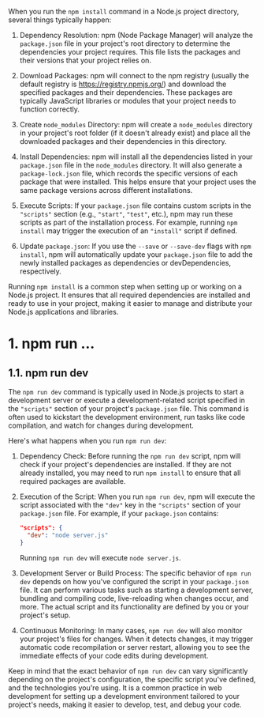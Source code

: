 When you run the `npm install` command in a Node.js project directory, several things typically happen:

1. Dependency Resolution: npm (Node Package Manager) will analyze the `package.json` file in your project's root directory to determine the dependencies your project requires. This file lists the packages and their versions that your project relies on.

2. Download Packages: npm will connect to the npm registry (usually the default registry is https://registry.npmjs.org/) and download the specified packages and their dependencies. These packages are typically JavaScript libraries or modules that your project needs to function correctly.

3. Create `node_modules` Directory: npm will create a `node_modules` directory in your project's root folder (if it doesn't already exist) and place all the downloaded packages and their dependencies in this directory.

4. Install Dependencies: npm will install all the dependencies listed in your `package.json` file in the `node_modules` directory. It will also generate a `package-lock.json` file, which records the specific versions of each package that were installed. This helps ensure that your project uses the same package versions across different installations.

5. Execute Scripts: If your `package.json` file contains custom scripts in the `"scripts"` section (e.g., `"start"`, `"test"`, etc.), npm may run these scripts as part of the installation process. For example, running `npm install` may trigger the execution of an `"install"` script if defined.

6. Update `package.json`: If you use the `--save` or `--save-dev` flags with `npm install`, npm will automatically update your `package.json` file to add the newly installed packages as dependencies or devDependencies, respectively.

Running `npm install` is a common step when setting up or working on a Node.js project. It ensures that all required dependencies are installed and ready to use in your project, making it easier to manage and distribute your Node.js applications and libraries.

# 1. npm run …

## 1.1. npm run dev
The `npm run dev` command is typically used in Node.js projects to start a development server or execute a development-related script specified in the `"scripts"` section of your project's `package.json` file. This command is often used to kickstart the development environment, run tasks like code compilation, and watch for changes during development.

Here's what happens when you run `npm run dev`:

1. Dependency Check: Before running the `npm run dev` script, npm will check if your project's dependencies are installed. If they are not already installed, you may need to run `npm install` to ensure that all required packages are available.

2. Execution of the Script: When you run `npm run dev`, npm will execute the script associated with the `"dev"` key in the `"scripts"` section of your `package.json` file. For example, if your `package.json` contains:

   ```json
   "scripts": {
     "dev": "node server.js"
   }
   ```

   Running `npm run dev` will execute `node server.js`.

3. Development Server or Build Process: The specific behavior of `npm run dev` depends on how you've configured the script in your `package.json` file. It can perform various tasks such as starting a development server, bundling and compiling code, live-reloading when changes occur, and more. The actual script and its functionality are defined by you or your project's setup.

4. Continuous Monitoring: In many cases, `npm run dev` will also monitor your project's files for changes. When it detects changes, it may trigger automatic code recompilation or server restart, allowing you to see the immediate effects of your code edits during development.

Keep in mind that the exact behavior of `npm run dev` can vary significantly depending on the project's configuration, the specific script you've defined, and the technologies you're using. It is a common practice in web development for setting up a development environment tailored to your project's needs, making it easier to develop, test, and debug your code.
